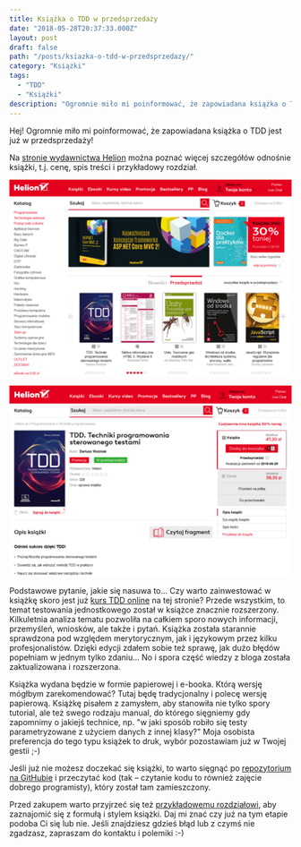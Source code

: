 ```yaml
---
title: Książka o TDD w przedsprzedaży
date: "2018-05-28T20:37:33.000Z"
layout: post
draft: false
path: "/posts/ksiazka-o-tdd-w-przedsprzedazy/"
category: "Książki"
tags:
  - "TDD"
  - "Książki"
description: "Ogromnie miło mi poinformować, że zapowiadana książka o TDD jest już w przedsprzedaży!"
---
```


Hej! Ogromnie miło mi poinformować, że zapowiadana książka o TDD jest już w przedsprzedaży!

Na [stronie wydawnictwa Helion](https://helion.pl/ksiazki/tdd-techniki-programowania-sterowanego-testami-dariusz-wozniak,tddppr.htm) można poznać więcej szczegółów odnośnie książki, t.j. cenę, spis treści i przykładowy rozdział.

![Helion](2018-05-28-21_51_00-ksic499garnia-internetowa-informatyczna-helion-pl-wydawnictwo-informatyczne-ksic485.png)

![Helion](2018-05-28-21_51_35-tdd-techniki-programowania-sterowanego-testami-ksic485c5bcka-kurs-dariusz-woc5baniak.png)

Podstawowe pytanie, jakie się nasuwa to... Czy warto zainwestować w książkę skoro jest już [kurs TDD online](http://dariuszwozniak.net/kurs-tdd/) na tej stronie? Przede wszystkim, to temat testowania jednostkowego został w książce znacznie rozszerzony. Kilkuletnia analiza tematu pozwoliła na całkiem sporo nowych informacji, przemyśleń, wniosków, ale także i pytań. Książka została starannie sprawdzona pod względem merytorycznym, jak i językowym przez kilku profesjonalistów. Dzięki edycji zdałem sobie też sprawę, jak dużo błędów popełniam w jednym tylko zdaniu... No i spora część wiedzy z bloga została zaktualizowana i rozszerzona.

Książka wydana będzie w formie papierowej i e-booka. Którą wersję mógłbym zarekomendować? Tutaj będę tradycjonalny i polecę wersję papierową. Książkę pisałem z zamysłem, aby stanowiła nie tylko spory tutorial, ale też swego rodzaju manual, do którego sięgniemy gdy zapomnimy o jakiejś technice, np. "w jaki sposób robiło się testy parametryzowane z użyciem danych z innej klasy?" Moja osobista preferencja do tego typu książek to druk, wybór pozostawiam już w Twojej gestii ;-)

Jeśli już nie możesz doczekać się książki, to warto sięgnąć po [repozytorium na GitHubie](https://github.com/dariusz-wozniak/TddBook-Code) i przeczytać kod (tak – czytanie kodu to również zajęcie dobrego programisty), który został tam zamieszczony. 

Przed zakupem warto przyjrzeć się też [przykładowemu rozdziałowi](https://helion.pl/eksiazki/tddppr.htm#hide), aby zaznajomić się z formułą i stylem książki. Daj mi znać czy już na tym etapie podoba Ci się lub nie. Jeśli znajdziesz gdzieś błąd lub z czymś nie zgadzasz, zapraszam do kontaktu i polemiki :-)